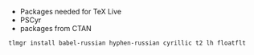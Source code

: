 * Packages needed for TeX Live
 * PSCyr
 * packages from CTAN
 ```
 tlmgr install babel-russian hyphen-russian cyrillic t2 lh floatflt
 ```
